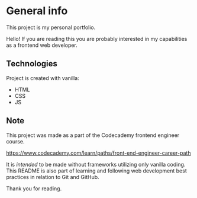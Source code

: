 # General info
This project is my personal portfolio.

Hello! If you are reading this you are probably interested in my capabilities as a frontend web developer.
	
## Technologies
Project is created with vanilla:
* HTML
* CSS
* JS

## Note
This project was made as a part of the Codecademy frontend engineer course.

https://www.codecademy.com/learn/paths/front-end-engineer-career-path

It is *intended* to be made without frameworks utilizing only vanilla coding.
This README is also part of learning and following web development best practices in relation to Git and GitHub.

Thank you for reading.
